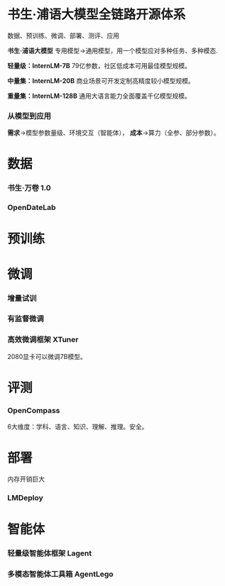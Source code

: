 #  书生·浦语大模型全链路开源体系 
数据、预训练、微调、部署、测评、应用

**书生·浦语大模型**
专用模型->通用模型，用一个模型应对多种任务、多种模态.

**轻量级：InternLM-7B**
79亿参数，社区低成本可用最佳模型规模。

**中量集：InternLM-20B**
商业场景可开发定制高精度较小模型规模。

**重量集：InternLM-128B**
通用大语言能力全面覆盖千亿模型规模。

### 从模型到应用
**需求**->模型参数量级、环境交互（智能体），
**成本**->算力（全参、部分参数）。

# 数据
### 书生·万卷 1.0
### OpenDateLab

# 预训练

# 微调
### 增量试训
### 有监督微调
### 高效微调框架 XTuner
2080显卡可以微调7B模型。

# 评测
### OpenCompass
6大维度：学科、语言、知识、理解、推理。安全。

# 部署
内存开销巨大

### LMDeploy

# 智能体
### 轻量级智能体框架 Lagent
### 多模态智能体工具箱 AgentLego



